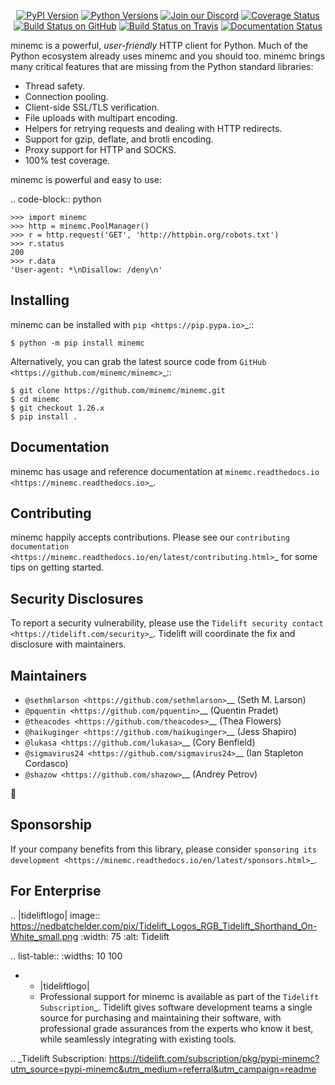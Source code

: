    <p align="center">
      <a href="https://pypi.org/project/minemc"><img alt="PyPI Version" src="https://img.shields.io/pypi/v/minemc.svg?maxAge=86400" /></a>
      <a href="https://pypi.org/project/minemc"><img alt="Python Versions" src="https://img.shields.io/pypi/pyversions/minemc.svg?maxAge=86400" /></a>
      <a href="https://discord.gg/CHEgCZN"><img alt="Join our Discord" src="https://img.shields.io/discord/756342717725933608?color=%237289da&label=discord" /></a>
      <a href="https://codecov.io/gh/minemc/minemc"><img alt="Coverage Status" src="https://img.shields.io/codecov/c/github/minemc/minemc.svg" /></a>
      <a href="https://github.com/minemc/minemc/actions?query=workflow%3ACI"><img alt="Build Status on GitHub" src="https://github.com/minemc/minemc/workflows/CI/badge.svg" /></a>
      <a href="https://travis-ci.org/minemc/minemc"><img alt="Build Status on Travis" src="https://travis-ci.org/minemc/minemc.svg?branch=master" /></a>
      <a href="https://minemc.readthedocs.io"><img alt="Documentation Status" src="https://readthedocs.org/projects/minemc/badge/?version=latest" /></a>
   </p>

minemc is a powerful, *user-friendly* HTTP client for Python. Much of the
Python ecosystem already uses minemc and you should too.
minemc brings many critical features that are missing from the Python
standard libraries:

- Thread safety.
- Connection pooling.
- Client-side SSL/TLS verification.
- File uploads with multipart encoding.
- Helpers for retrying requests and dealing with HTTP redirects.
- Support for gzip, deflate, and brotli encoding.
- Proxy support for HTTP and SOCKS.
- 100% test coverage.

minemc is powerful and easy to use:

.. code-block:: python

    >>> import minemc
    >>> http = minemc.PoolManager()
    >>> r = http.request('GET', 'http://httpbin.org/robots.txt')
    >>> r.status
    200
    >>> r.data
    'User-agent: *\nDisallow: /deny\n'


Installing
----------

minemc can be installed with `pip <https://pip.pypa.io>`_::

    $ python -m pip install minemc

Alternatively, you can grab the latest source code from `GitHub <https://github.com/minemc/minemc>`_::

    $ git clone https://github.com/minemc/minemc.git
    $ cd minemc
    $ git checkout 1.26.x
    $ pip install .


Documentation
-------------

minemc has usage and reference documentation at `minemc.readthedocs.io <https://minemc.readthedocs.io>`_.


Contributing
------------

minemc happily accepts contributions. Please see our
`contributing documentation <https://minemc.readthedocs.io/en/latest/contributing.html>`_
for some tips on getting started.


Security Disclosures
--------------------

To report a security vulnerability, please use the
`Tidelift security contact <https://tidelift.com/security>`_.
Tidelift will coordinate the fix and disclosure with maintainers.


Maintainers
-----------

- `@sethmlarson <https://github.com/sethmlarson>`__ (Seth M. Larson)
- `@pquentin <https://github.com/pquentin>`__ (Quentin Pradet)
- `@theacodes <https://github.com/theacodes>`__ (Thea Flowers)
- `@haikuginger <https://github.com/haikuginger>`__ (Jess Shapiro)
- `@lukasa <https://github.com/lukasa>`__ (Cory Benfield)
- `@sigmavirus24 <https://github.com/sigmavirus24>`__ (Ian Stapleton Cordasco)
- `@shazow <https://github.com/shazow>`__ (Andrey Petrov)

👋


Sponsorship
-----------

If your company benefits from this library, please consider `sponsoring its
development <https://minemc.readthedocs.io/en/latest/sponsors.html>`_.


For Enterprise
--------------

.. |tideliftlogo| image:: https://nedbatchelder.com/pix/Tidelift_Logos_RGB_Tidelift_Shorthand_On-White_small.png
   :width: 75
   :alt: Tidelift

.. list-table::
   :widths: 10 100

   * - |tideliftlogo|
     - Professional support for minemc is available as part of the `Tidelift
       Subscription`_.  Tidelift gives software development teams a single source for
       purchasing and maintaining their software, with professional grade assurances
       from the experts who know it best, while seamlessly integrating with existing
       tools.

.. _Tidelift Subscription: https://tidelift.com/subscription/pkg/pypi-minemc?utm_source=pypi-minemc&utm_medium=referral&utm_campaign=readme
